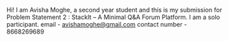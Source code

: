 Hi!
I am Avisha Moghe, a second year student and this is my submission for Problem Statement 2 : StackIt – A Minimal Q&A Forum Platform.
I am a solo participant.
email - avishamoghe@gmail.com
contact number - 8668269689
